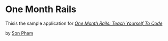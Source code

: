 # One Month Rails

Thisis the sample application for 
[*One Month Rails: Teach Yourself To Code*](http://www.onemonthrails.com)

by [Son Pham](http://mattangriffel.com)